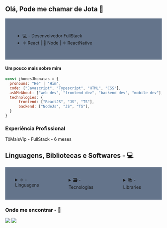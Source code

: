 ## Olá, Pode me chamar de Jota 👋

<div style="background-color: #64748b; padding: 2rem; list-style: none;">
      <ul>
            <li>💻 - Desenvolvedor FullStack</li>
            <li>⚛️ React | 💚 Node | ⚛️ ReactNative</li>
      </ul>
</div>

#### Um pouco mais sobre mim
```javascript
const jhonesJhonatas = {
  pronouns: "He" | "Him",
  code: ["Javascript", "Typescript", "HTML", "CSS"],
  askMeAbout: ["web dev", "frontend dev", "backend dev", "mobile dev"],
  technologies: {
      frontend: ["ReactJS", "JS", "TS"],
      backend: ["NodeJs", "JS", "TS"],
  }
}
```

### Experiência Profissional

TôMaisVip - FullStack - 6 meses

## Linguagens, Bibliotecas e Softwares - 💻
  
<div style="display: flex">

  <div style="background-color: #64748b; padding: 2rem">
    <details>
      <summary>⚛️ - Linguagens</summary>
      <ul>
            <li>Html</li>
            <li>Css</li>
            <li>JavaScript</li>
            <li>TypeScript</li>
      </ul>
    </details>
  </div>
  
  <div style="background-color: #64748b; padding: 2rem">
    <details>
    <summary>🗃️ - Tecnologias</summary>
      <ul>
      <li>ReactJs</li>
      <li>NodeJs</li>
      <li>NextJs</li>
      <li>PostgreSql</li>
    </ul>
    </details>
  </div>
  
   <div style="background-color: #64748b; padding: 2rem">
     <details>
    <summary>📚 - Libraries</summary>
    <ul>
      <li>PrismaJs</li>
      <li>StyledComponents</li>
      <li>RadixUi</li>
      <li>React-Router-Dom</li>
      <li>React-Hook-Form</li>
      <li>Tailwind</li>
      <li>Styles Components</li>
      <li>React Hook Form</li>
      <li>React Router Dom</li>
      <li>Zod</li>
      <li>Axios</li>
    </ul>
    </details>
  </div>
  
</div>
  
  ### Onde me encontrar - 📱
 
<div> 
  
  <a href="https://www.instagram.com/jhones.jhonatas" target="_blank"><img src="https://img.shields.io/badge/-Instagram-%23E4405F?style=for-the-badge&logo=instagram&logoColor=white" target="_blank"></a>
  <a href="https://www.linkedin.com/in/jhonesjhonatas/" target="_blank"><img src="https://img.shields.io/badge/-LinkedIn-%230077B5?style=for-the-badge&logo=linkedin&logoColor=white" target="_blank"></a>  
  
</div>
